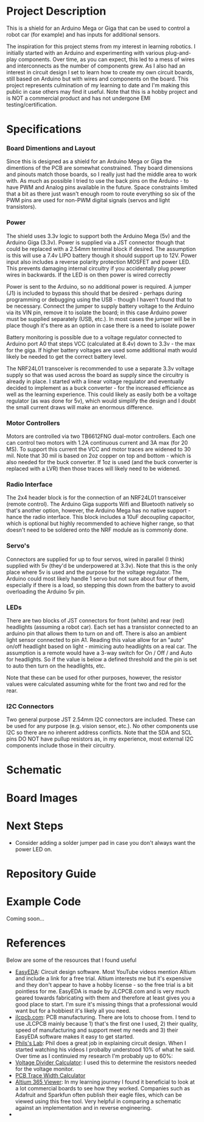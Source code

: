 # Project Description

This is a shield for an Arduino Mega or Giga that can be used to control a robot car (for example) and has inputs for additional sensors.  

The inspiration for this project stems from my interest in learning robotics.  I initially started with an Arduino and experimenting with various plug-and-play components.  Over time, as you can expect, this led to a mess of wires and interconnects as the number of components grew.  As I also had an interest in circuit design I set to learn how to create my own circuit boards, still based on Arduino but with wires and components on the board.  This project represents culmination of my learning to date and I'm making this public in case others may find it useful.  Note that this is a hobby project and is NOT a commercial product and has not undergone EMI testing/certification.

# Specifications

### Board Dimentions and Layout

Since this is designed as a shield for an Arduino Mega or Giga the dimentions of the PCB are somewhat constrained.  They board dimensions and pinouts match those boards, so I really just had the middle area to work with.  As much as possible I tried to use the back pins on the Arduino - to have PWM and Analog pins available in the future.  Space constraints limited that a bit as there just wasn't enough room to route everything so six of the PWM pins are used for non-PWM digital signals (servos and light transistors).  

### Power

The shield uses 3.3v logic to support both the Arduino Mega (5v) and the Arduino Giga (3.3v).  Power is supplied via a JST connector though that could be replaced with a 2.54mm terminal block if desired.  The assumption is this will use a 7.4v LIPO battery though it should support up to 12V.  Power input also includes a reverse polarity protection MOSFET and power LED.  This prevents damaging internal circuitry if you accidentally plug power wires in backwards.  If the LED is on then power is wired correctly

Power is sent to the Arduino, so no additional power is required.  A jumper (J1) is included to bypass this should that be desired - perhaps during programming or debugging using the USB - though I haven't found that to be necessary.  Connect the jumper to supply battery voltage to the Arduino via its VIN pin, remove it to isolate the board; in this case Arduino power must be supplied separately (USB, etc.).  In most cases the jumper will be in place though it's there as an option in case there is a need to isolate power

Battery monitoring is possible due to a voltage regulator connected to Arduino port A0 that steps VCC (calculated at 8.4v) down to 3.3v - the max for the giga.  If higher battery voltages are used some additional math would likely be needed to get the correct battery level.

The NRF24L01 transceiver is recommended to use a separate 3.3v voltage supply so that was used across the board as supply since the circuitry is already in place.  I started with a linear voltage regulator and eventually decided to implement as a buck converter - for the increased efficience as well as the learning experience.  This could likely as easily both be a voltage regulator (as was done for 5v), which would simplify the design and I doubt the small current draws will make an enormous difference.  

### Motor Controllers

Motors are controlled via two TB6612FNG dual-motor controllers.  Each one can control two motors with 1.2A continuous current and 3A max (for 20 MS).  To support this current the VCC and motor traces are widened to 30 mil.  Note that 30 mil is based on 2oz copper on top and bottom - which is also needed for the buck converter.  If 1oz is used (and the buck converter is replaced with a LVR) then those traces will likely need to be widened.  

### Radio Interface

The 2x4 header block is for the connection of an NRF24L01 transceiver (remote control).  The Arduino Giga supports Wifi and Bluetooth natively so that's another option, however, the Arduino Mega has no native support - hance the radio interface.  This block includes a 10uF decoupling capacitor, which is optional but highly recommended to achieve higher range, so that doesn't need to be soldered onto the NRF module as is commonly done.  

### Servo's

Connectors are supplied for up to four servos, wired in parallel (I think) supplied with 5v (they'd be underpowered at 3.3v).  Note that this is the only place where 5v is used and the purpose for the voltage regulator.  The Arduino could most likely handle 1 servo but not sure about four of them, especially if there is a load, so stepping this down from the battery to avoid overloading the Arduino 5v pin.

### LEDs

There are two blocks of JST connectors for front (white) and rear (red) headlights (assuming a robot car).  Each set has a transistor connected to an arduino pin that allows them to turn on and off.  There is also an ambient light sensor connected to pin A1.  Reading this value allow for an "auto" on/off headlight based on light - mimicing auto headlights on a real car.  The assumption is a remote would have a 3-way switch for On / Off / and Auto for headlights.  So if the value is below a defined threshold and the pin is set to auto then turn on the headlights, etc.  

Note that these can be used for other purposes, however, the resistor values were calculated assuming white for the front two and red for the rear.  

### I2C Connectors

Two general purpose JST 2.54mm I2C connectors are included.  These can be used for any purpose (e.g. vision sensor, etc.).  No other components use I2C so there are no inherent address conflicts.  Note that the SDA and SCL pins DO NOT have pullup resistors as, in my experience, most external I2C components include those in their circuitry.

# Schematic

# Board Images

# Next Steps

- Consider adding a solder jumper pad in case you don't always want the power LED on.

# Repository Guide

# Example Code

Coming soon...

# References

Below are some of the resources that I found useful

- [EasyEDA](https://easyeda.com/):  Circuit design software.  Most YouTube videos mention Altium and include a link for a free trial.  Altium interests me but it's expensive and they don't appear to have a hobby license - so the free trial is a bit pointless for me.  EasyEDA is made by JLCPCB.com and is very much geared towards fabricating with them and therefore at least gives you a good place to start.  I'm sure it's missing things that a professional would want but for a hobbiest it's likely all you need.
- [jlcpcb.com](https://jlcpcb.com):  PCB manufacturing.  There are lots to choose from.  I tend to use JLCPCB mainly because 1) that's the first one I used, 2) their quality, speed of manufacturing and support meet my needs and 3) their EasyEDA software makes it easy to get started.  
- [Phils's Lab](https://www.youtube.com/@PhilsLab):  Phil does a great job in explaining circuit design.  When I started watching his videos I probalby understood 10% of what he said.  Over time as I continuied my research I'm probably up to 60%:  
- [Voltage Divider Calculator](https://ohmslawcalculator.com/voltage-divider-calculator):  I used this to determine the resistors needed for the voltage monitor.
- [PCB Trace Width Calculator](https://www.digikey.com/en/resources/conversion-calculators/conversion-calculator-pcb-trace-width)
- [Altium 365 Viewer](https://www.altium.com/viewer/):  In my learning journey I found it beneficial to look at a lot commercial boards to see how they worked.  Companies such as Adafruit and Sparkfun often publish their eagle files, which can be viewed using this free tool.  Very helpful in comparing a schematic against an implementation and in reverse engineering.
- 
